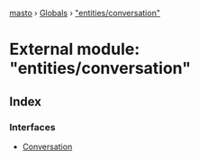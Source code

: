 [masto](../README.md) › [Globals](../globals.md) › ["entities/conversation"](_entities_conversation_.md)

# External module: "entities/conversation"

## Index

### Interfaces

* [Conversation](../interfaces/_entities_conversation_.conversation.md)
